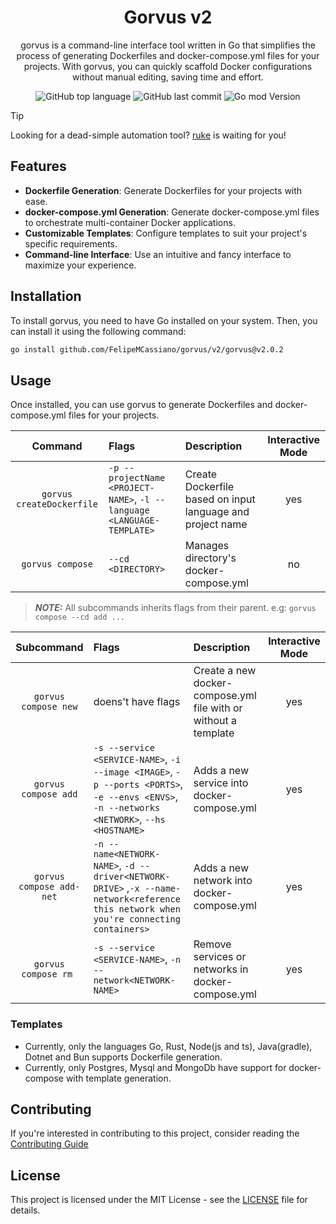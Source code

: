 <div align='center'>
  <h1>Gorvus v2</h1>
  <p>gorvus is a command-line interface tool written in Go that simplifies the process of generating Dockerfiles and docker-compose.yml files for your projects. With gorvus, you can quickly scaffold Docker configurations without manual editing, saving time and effort.</p>
  <img src='https://img.shields.io/github/languages/top/FelipeMCassiano/gorvus' alt='GitHub top language' />
  <img src='https://img.shields.io/github/last-commit/FelipeMCassiano/gorvus' alt='GitHub last commit' />
  <img src= 'https://img.shields.io/github/go-mod/go-version/FelipeMCassiano/gorvus' alt='Go mod Version'/>
</div>

> [!TIP]
> Looking for a dead-simple automation tool? [ruke](https://github.com/kauefraga/ruke) is waiting for you!

## Features

- **Dockerfile Generation**: Generate Dockerfiles for your projects with ease.
- **docker-compose.yml Generation**: Generate docker-compose.yml files to orchestrate multi-container Docker applications.
- **Customizable Templates**: Configure templates to suit your project's specific requirements.
- **Command-line Interface**: Use an intuitive and fancy interface to maximize your experience.

## Installation

To install gorvus, you need to have Go installed on your system. Then, you can install it using the following command:

```bash
go install github.com/FelipeMCassiano/gorvus/v2/gorvus@v2.0.2
```
## Usage

Once installed, you can use gorvus to generate Dockerfiles and docker-compose.yml files for your projects.

| Command | Flags | Description | Interactive Mode|
| :---: | :--- | :--- | :---:|
| `gorvus createDockerfile` | `-p --projectName <PROJECT-NAME>`, `-l --language <LANGUAGE-TEMPLATE>` |  Create Dockerfile based on input language and project name | yes |
| `gorvus compose` | `--cd <DIRECTORY>` | Manages directory's docker-compose.yml | no |


> **_NOTE:_** All subcommands inherits flags from their parent.
> e.g: `gorvus compose --cd add ...`

| Subcommand | Flags | Description | Interactive Mode |
| :-----: | :--- | :--- | :---: |
| `gorvus compose new` | doens't have flags | Create a new docker-compose.yml file with or without a template | yes |
| `gorvus compose add` | `-s --service <SERVICE-NAME>`, `-i --image <IMAGE>`, `-p --ports <PORTS>`, `-e --envs <ENVS>`, `-n --networks <NETWORK>`, `--hs <HOSTNAME>` | Adds a new service into docker-compose.yml | yes |
| `gorvus compose add-net` | `-n --name<NETWORK-NAME>`, `-d --driver<NETWORK-DRIVE>` ,`-x --name-network<reference this network when you're connecting containers>` | Adds a new network into docker-compose.yml | yes |
| `gorvus compose rm ` | `-s --service <SERVICE-NAME>`, `-n --network<NETWORK-NAME>` | Remove services or networks in docker-compose.yml | yes |

### Templates
- Currently, only the languages Go, Rust, Node(js and ts), Java(gradle), Dotnet and Bun supports Dockerfile generation.
-  Currently, only Postgres, Mysql and MongoDb have support for docker-compose with template generation.

## Contributing

If you're interested in contributing to this project, consider reading the [Contributing Guide](CONTRIBUTING.md)

## License

This project is licensed under the MIT License - see the [LICENSE](LICENSE) file for details.
